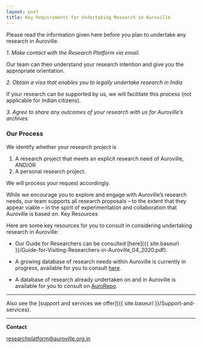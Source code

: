 ```yaml
---
layout: post
title: Key Requirements for Undertaking Research in Auroville
---
```


Please read the information given here before you plan to undertake any research in Auroville.

*1. Make contact with the Research Platform via email.*

Our team can then understand your research intention and give you the appropriate orientation.

*2. Obtain a visa that enables you to legally undertake research in India*

If your research can be supported by us, we will facilitate this process (not applicable for Indian citizens).

*3. Agree to share any outcomes of your research with us for Auroville’s archives.*

### Our Process

We identify whether your research project is

1. A research project that meets an explicit research need of Auroville, AND/OR
2. A personal research project.

We will process your request accordingly.

While we encourage you to explore and engage with Auroville’s research needs, our team supports all research proposals – to the extent that they appear viable – in the spirit of experimentation and collaboration that Auroville is based on.
Key Resources

Here are some key resources for you to consult in considering undertaking research in Auroville:

- Our Guide for Researchers can be consulted [here]({{ site.baseurl }}/Guide-for-Visiting-Researchers-in-Auroville_04_2020.pdf).

- A growing database of research needs within Auroville is currently in progress, available for you to consult [here](http://auroville-learning.net/what-you-can-do/research/).

- A database of research already undertaken on and in Auroville is available for you to consult on [AuroRepo](https://aurorepo.in).

---

Also see the [support and services we offer]({{ site.baseurl }}/Support-and-services).

---

**Contact**

<a href="mailto:researchplatform@auroville.org.in">researchplatform@auroville.org.in</a>
